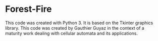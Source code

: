 # Forest-Fire
This code was created with Python 3. It is based on the Tkinter graphics library. This code was created by Gauthier Guyaz in the context of a maturity work dealing with cellular automata and its applications.
